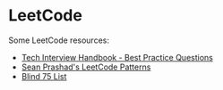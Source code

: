 # LeetCode

Some LeetCode resources:

* [Tech Interview Handbook - Best Practice Questions](https://techinterviewhandbook.org/best-practice-questions/)
* [Sean Prashad's LeetCode Patterns](https://seanprashad.com/leetcode-patterns/)
* [Blind 75 List](https://leetcode.com/list/xi4ci4ig/)
